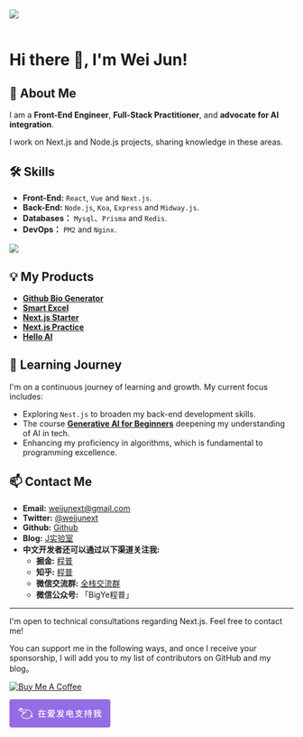 <div style="overflow:hidden" class="weijunext">

<a href="https://github.com/weijunext/weijunext" style="max-width:50%;" >
  <img height="200" align="center" src="https://github-readme-stats.vercel.app/api?username=weijunext&count_private=true&theme=radical" />
</a>


</div>

<br/>

# Hi there 👋, I'm Wei Jun!

## 🚀 About Me
I am a **Front-End Engineer**, **Full-Stack Practitioner**, and **advocate for AI integration**.

I work on Next.js and Node.js projects, sharing knowledge in these areas.

## 🛠 Skills
- **Front-End:** `React`, `Vue` and `Next.js`.
- **Back-End:** `Node.js`, `Koa`, `Express` and `Midway.js`.
- **Databases：** `Mysql`、`Prisma` and `Redis`.
- **DevOps：** `PM2` and `Nginx`.

<a href="https://github.com/weijunext/weijunext" style="max-width:50%;" >
  <img height="200" align="center" src="https://github-readme-stats-one-mu-82.vercel.app/api/top-langs/?username=weijunext&layout=compact&langs_count=8">
</a>

## 💡 My Products
- [**Github Bio Generator**](https://githubbio.com/)
- [**Smart Excel**](https://smartexcel.cc/)
- [**Next.js Starter**](https://starter.weijunext.com/)
- [**Next.js Practice**](https://github.com/weijunext/nextjs-learn-demos)
- [**Hello AI**](https://helloai.wiki)


## 🌱 Learning Journey
I'm on a continuous journey of learning and growth. My current focus includes:
- Exploring `Nest.js` to broaden my back-end development skills.
- The course **[Generative AI for Beginners](https://microsoft.github.io/generative-ai-for-beginners/)** deepening my understanding of AI in tech.
- Enhancing my proficiency in algorithms, which is fundamental to programming excellence.

## 📫 Contact Me
- **Email:** [weijunext@gmail.com](mailto:weijunext@gmail.com)
- **Twitter:** [@weijunext](https://twitter.com/weijunext)
- **Github:** [Github](https://github.com/weijunext)  
- **Blog:** [J实验室](https://weijunext.com/)
- **中文开发者还可以通过以下渠道关注我:**
  - **掘金:** [程普](https://juejin.cn/user/26044008768029)
  - **知乎:** [程普](https://www.zhihu.com/people/mo-mo-mo-89-12-11)
  - **微信交流群:** [全栈交流群](https://weijunext.com/make-a-friend)
  - **微信公众号:** 「BigYe程普」

---

I'm open to technical consultations regarding Next.js. Feel free to contact me!

You can support me in the following ways, and once I receive your sponsorship, I will add you to my list of contributors on GitHub and my blog。

<a href="https://www.buymeacoffee.com/weijunext" target="_blank"><img src="https://cdn.buymeacoffee.com/buttons/v2/default-yellow.png" alt="Buy Me A Coffee" style="height: 41px !important;width: 174px !important;" ></a>

<a href="https://afdian.net/a/weijunext" target="_blank"><img src="afd.png" alt="在爱发电支持我" style="height: 50px !important"></a>
